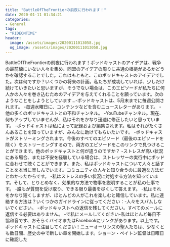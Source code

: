 ```yaml
---
title: "BattleOfTheFrontierの前夜に行われます！"
date: 2020-01-11 01:34:21
categories:
- General
tags:
- "RIDEONTIME"
header:
  image: /assets/images/20200111013058.jpg
  og_image: /assets/images/20200111013058.jpg
---
```


BattleOfTheFrontierの前夜に行われます！ポッドキャストのアイデアは、戦争の最前線にいない人々を集め、同盟のアイデアの周りに共通の根拠があるかどうかを確認することでした。これはもともと、このポッドキャストのアイデアでした。次は何ですか？いくつかの将来の計画。私たちが成功していれば、少しだけ続けていきたいと思いますが、そうでない場合は、このエピソードが私たちに何人かの人々を巻き込むためのアイデアを与えてくれることを願っています。次のようなことをしようとしています...-ポッドキャストは、5月末までに毎週公開されます。 -毎週水曜日に、コンテンツなどを含むニュースレターがあります。 -他の多くのポッドキャストとの不和チャンネル。 -YouTubeチャンネル。現在、何もアップしていませんが、私はそれをかなり迅速に修正したいと思っています。 -ポッドキャストは私によって記録および編集されます。私はそれがたくさんあることを知っていますが、みんなに助けてもらいたいです。 -ポッドキャストがストリーミングされます。今後のすべてのエピソード（最後のエピソードを除く）をストリーミングするので、両方のエピソードをこのリンクで見つけることができます。他のポッドキャストと何が違うのですか？ -ストレスが高い状況にある場合、または不安を経験している場合は、ストレッサーの実行中にポッドに合わせて聴くことができます。また、私はポッドキャストについて人々と話すことを本当に楽しんでいます。コミュニティの人々と知り合うのに最適な方法だとわかったからです。 -私はストレスの多い状況に対処する方法を知っています。そして、とりとめなく、効果的な方法で物事を説明することが私の仕事です。 -誰もが質問を受け取り、できる限り最善を尽くして答えます。 -私はそれをかなり短くしますが、ほとんどの人がこれを楽しむと確信しています。私に連絡する方法は？いくつかのガイドラインに従ってください：-人々をスパムしないでください。 -ポッドキャストへの返信を残してください。すべてのメールに返信する必要はありません。 -で私にメールしてください-私はほとんど毎日不協和音です、おそらくバイオまたはFacebookにリンクがあります。以上です。ポッドキャストに注目してください！ニューオーリンズの聖人たちは、少なくとも数日間、歴史の中で新しい章を開始します。ショーン・ペイトン監督は日曜日に確認した
